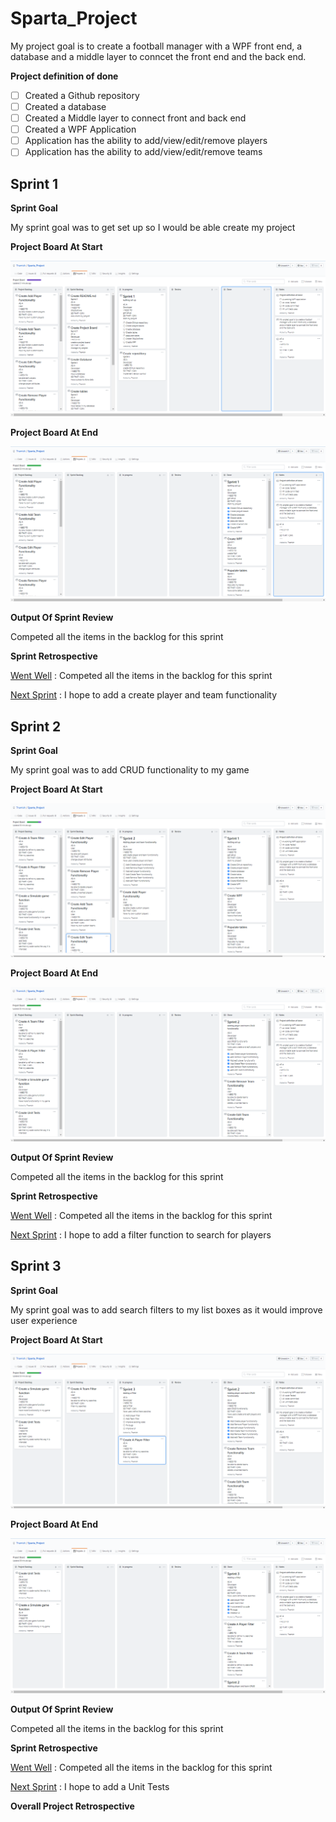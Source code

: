 # Sparta_Project
My project goal is to create a football manager with a WPF front end, a database and a middle layer to conncet the front end and the back end. 

**Project definition of done**
- [ ] Created a Github repository
- [ ] Created a database
- [ ] Created a Middle layer to connect front and back end
- [ ] Created a WPF Application
- [ ] Application has the ability to add/view/edit/remove players
- [ ] Application has the ability to add/view/edit/remove teams

## Sprint 1

**Sprint Goal**

My sprint goal was to get set up so I would be able create my project

**Project Board At Start**

![](/FootballManagerApp/Images/Sprint1Start.PNG)

**Project Board At End**

![](/FootballManagerApp/Images/Sprint1End.PNG)

**Output Of Sprint Review**

Competed all the items in the backlog for this sprint 

**Sprint Retrospective**

<ins>Went Well</ins> : Competed all the items in the backlog for this sprint

<ins>Next Sprint</ins> : I hope to add a create player and team functionality

## Sprint 2

**Sprint Goal**

My sprint goal was to add CRUD functionality to my game

**Project Board At Start**

![](/FootballManagerApp/Images/Sprint2Start.PNG)

**Project Board At End**

![](/FootballManagerApp/Images/Sprint2End.PNG)

**Output Of Sprint Review**

Competed all the items in the backlog for this sprint 

**Sprint Retrospective**

<ins>Went Well</ins> : Competed all the items in the backlog for this sprint

<ins>Next Sprint</ins> : I hope to add a filter function to search for players

## Sprint 3

**Sprint Goal**

My sprint goal was to add search filters to my list boxes as it would improve user experience

**Project Board At Start**

![](/FootballManagerApp/Images/Sprint3Start.PNG)

**Project Board At End**

![](/FootballManagerApp/Images/Sprint3End.PNG)

**Output Of Sprint Review**

Competed all the items in the backlog for this sprint 

**Sprint Retrospective**

<ins>Went Well</ins> : Competed all the items in the backlog for this sprint

<ins>Next Sprint</ins> : I hope to add a Unit Tests

**Overall Project Retrospective**


